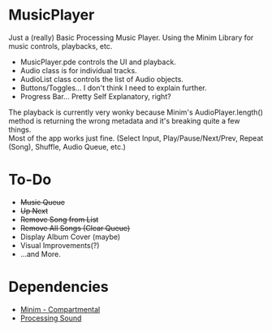 MusicPlayer
===========

Just a (really) Basic Processing Music Player.
Using the Minim Library for music controls, playbacks, etc.

 * MusicPlayer.pde controls the UI and playback.  
 * Audio class is for individual tracks.  
 * AudioList class controls the list of Audio objects.  
 * Buttons/Toggles... I don't think I need to explain further.  
 * Progress Bar... Pretty Self Explanatory, right?


The playback is currently very wonky because Minim's AudioPlayer.length() method is returning the wrong metadata and it's breaking quite a few things.  
Most of the app works just fine. (Select Input, Play/Pause/Next/Prev, Repeat (Song), Shuffle, Audio Queue, etc.)

# To-Do
* ~~Music Queue~~
* ~~Up Next~~
* ~~Remove Song from List~~
* ~~Remove All Songs (Clear Queue)~~
* Display Album Cover (maybe)
* Visual Improvements(?)
* ...and More.


# Dependencies
* [Minim - Compartmental](http://code.compartmental.net/tools/minim/)
* [Processing Sound](https://github.com/processing/processing-sound)
